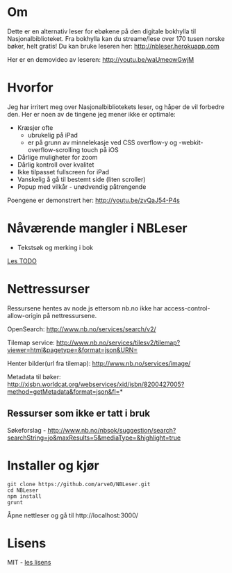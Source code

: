 Om
==
Dette er en alternativ leser for ebøkene på den digitale bokhylla til Nasjonalbiblioteket. Fra bokhylla kan du streame/lese over 170 tusen norske bøker, helt gratis! Du kan bruke leseren her: http://nbleser.herokuapp.com

Her er en demovideo av leseren: http://youtu.be/waUmeowGwjM

Hvorfor
=======
Jeg har irritert meg over Nasjonalbibliotekets leser, og håper de vil forbedre den. Her er noen av de tingene jeg mener ikke er optimale:

* Kræsjer ofte 
    - ubrukelig på iPad 
    - er på grunn av minnelekasje ved CSS overflow-y og -webkit-overflow-scrolling touch på iOS
* Dårlige muligheter for zoom
* Dårlig kontroll over kvalitet
* Ikke tilpasset fullscreen for iPad
* Vanskelig å gå til bestemt side (liten scroller)
* Popup med vilkår - unødvendig påtrengende

Poengene er demonstrert her: http://youtu.be/zvQaJ54-P4s

# Nåværende mangler i NBLeser
* Tekstsøk og merking i bok

[Les TODO](TODO.md)

# Nettressurser
Ressursene hentes av node.js ettersom nb.no ikke har access-control-allow-origin på nettressursene.

OpenSearch:
http://www.nb.no/services/search/v2/

Tilemap service:
http://www.nb.no/services/tilesv2/tilemap?viewer=html&pagetype=&format=json&URN=

Henter bilder(url fra tilemap):
http://www.nb.no/services/image/

Metadata til bøker:
http://xisbn.worldcat.org/webservices/xid/isbn/8200427005?method=getMetadata&format=json&fl=*

## Ressurser som ikke er tatt i bruk
Søkeforslag - http://www.nb.no/nbsok/suggestion/search?searchString=jo&maxResults=5&mediaType=&highlight=true

# Installer og kjør
```
git clone https://github.com/arve0/NBLeser.git
cd NBLeser
npm install
grunt
```
Åpne nettleser og gå til http://localhost:3000/

# Lisens
MIT - [les lisens](LICENSE.md)
